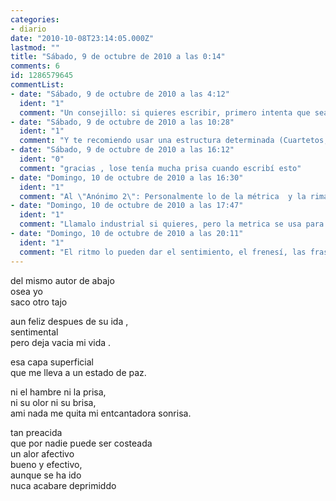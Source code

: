 ```yaml
---
categories:
- diario
date: "2010-10-08T23:14:05.000Z"
lastmod: ""
title: "Sábado, 9 de octubre de 2010 a las 0:14"
comments: 6
id: 1286579645
commentList:
- date: "Sábado, 9 de octubre de 2010 a las 4:12"
  ident: "1"
  comment: "Un consejillo: si quieres escribir, primero intenta que sea gramaticalmente correcto y cuida las faltas. Es la base de todo escritor que se precie, sea cual sea su calidad de \"narración\". Si te falla la base malamente vas a conseguir nada ;)"
- date: "Sábado, 9 de octubre de 2010 a las 10:28"
  ident: "1"
  comment: "Y te recomiendo usar una estructura determinada (Cuartetos, tercetos, redondillas... ) le da mucho ritmo a la poesia. Para empezar puedes probar a escribir sonetos aver que tal"
- date: "Sábado, 9 de octubre de 2010 a las 16:12"
  ident: "0"
  comment: "gracias , lose tenía mucha prisa cuando escribí esto"
- date: "Domingo, 10 de octubre de 2010 a las 16:30"
  ident: "1"
  comment: "Al \"Anónimo 2\": Personalmente lo de la métrica  y la rima me parece puramente industrial y a mi no me gusta. Pero para gustos. :)"
- date: "Domingo, 10 de octubre de 2010 a las 17:47"
  ident: "1"
  comment: "Llamalo industrial si quieres, pero la metrica se usa para dar ritmo a un poema. No solo por escribir lineas cortas que de vez en cuando riman haces un poema"
- date: "Domingo, 10 de octubre de 2010 a las 20:11"
  ident: "1"
  comment: "El ritmo lo pueden dar el sentimiento, el frenesí, las frases inacabadas... y yo jamás rimo mis poemas. No me gusta leer rimas, no salen de forma natural. Aunque reconozco todo el trabajo que llevan detrás."
---
```


del mismo autor de abajo  
osea yo   
saco otro tajo  
  
aun feliz despues de su ida ,   
sentimental   
pero deja vacia mi vida .  
  
esa capa superficial  
que me lleva a un estado de paz.  
  
ni el hambre ni la prisa,  
ni su olor ni su brisa,   
ami nada me quita mi entcantadora sonrisa.  
  
tan preacida   
que por nadie puede ser costeada  
un alor afectivo  
bueno y efectivo,  
aunque se ha ido   
nuca acabare deprimiddo
